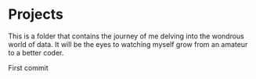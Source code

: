 # Projects
This is a folder that contains the journey of me delving into the wondrous world of data. It will be the eyes to watching myself grow from an amateur to a better coder.

First commit
